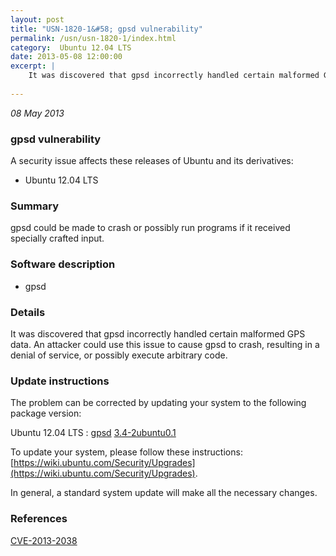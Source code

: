 ```yaml
---
layout: post
title: "USN-1820-1&#58; gpsd vulnerability"
permalink: /usn/usn-1820-1/index.html
category:  Ubuntu 12.04 LTS
date: 2013-05-08 12:00:00
excerpt: |
    It was discovered that gpsd incorrectly handled certain malformed GPS data. An attacker could use this issue to cause gpsd to crash, resulting in a denial of service, or possibly execute arbitrary code. 
    
--- 
```

 
 

*08 May 2013*

### gpsd vulnerability

A security issue affects these releases of Ubuntu and its derivatives:

* Ubuntu 12.04 LTS

### Summary

gpsd could be made to crash or possibly run programs if it received specially crafted input.

### Software description

* gpsd 

### Details

It was discovered that gpsd incorrectly handled certain malformed GPS data. An attacker could use this issue to cause gpsd to crash, resulting in a denial of service, or possibly execute arbitrary code. 

### Update instructions

The problem can be corrected by updating your system to the following package version:

Ubuntu 12.04 LTS
 : [gpsd](https://launchpad.net/ubuntu/+source/gpsd) <span> [3.4-2ubuntu0.1](https://launchpad.net/ubuntu/+source/gpsd/3.4-2ubuntu0.1) </span> 

To update your system, please follow these instructions: [https://wiki.ubuntu.com/Security/Upgrades](https://wiki.ubuntu.com/Security/Upgrades).

In general, a standard system update will make all the necessary changes. 

### References

 
 [CVE-2013-2038](http://people.ubuntu.com/~ubuntu-security/cve/CVE-2013-2038)
 

